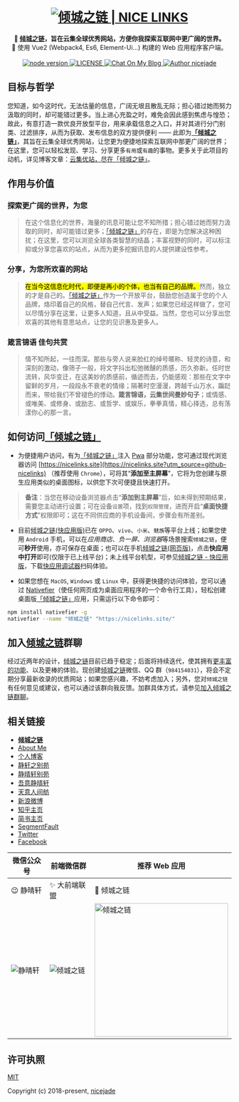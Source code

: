 <h1 align="center"><a href="https://nicelinks.site?utm_source=github-nicelinks"><img src="https://image.nicelinks.site/nice-links-logo.png" alt="倾城之链 | NICE LINKS"></a></h1>

<div align="center">
  <strong>
    🐬 <a href="https://nicelinks.site?utm_source=github-nicelinks">倾城之链</a>，旨在云集全球优秀网站，方便你我探索互联网中更广阔的世界。
  </strong>
</div>

<div align="center">
 🐬 使用 Vue2 (Webpack4, Es6, Element-Ui...) 构建的 Web 应用程序客户端。
</div>

<br>

<div align="center">
  <a href="https://nodejs.org/en/">
    <img src="https://img.shields.io/badge/node-%3E%3D%208.0.0-green.svg" alt="node version">
  </a>
  <a href="https://github.com/nicejade/nicelinks-vue-client">
    <img src="https://img.shields.io/github/license/nicejade/nicelinks-vue-client.svg" alt="LICENSE">
  </a>
  <a href="https://www.jeffjade.com/2017/12/31/136-talk-about-nicelinks-site/">
    <img src="https://img.shields.io/badge/chat-on%20blog-brightgreen.svg" alt="Chat On My Blog">
  </a>
  <a href="https://about.me/nicejade"><img src="https://img.shields.io/badge/Author-nicejade-%23a696c8.svg" alt="Author nicejade"></a>
</div>

## 目标与哲学

您知道，如今这时代，无法估量的信息，广阔无垠且散乱无际；担心错过她而努力汲取的同时，却可能错过更多。当上进心充盈之时，难免会因此感到焦虑与惶恐；故此，有意打造一款优良开放型平台，用来承载信息之入口，并对其进行分门别类、过滤排序，从而为获取、发布信息的双方提供便利 —— 此即为[**「倾城之链」**](https://nicelinks.site?utm_source=github-nicelinks)，其旨在云集全球优秀网站，让您更为便捷地探索互联网中那更广阔的世界；在这里，您可以轻松发现、学习、分享更多`有用`或`有趣`的事物。更多关于此项目的动机，详见博客文章：[云集优站，尽在「倾城之链」](https://jeffjade.com/2017/12/31/136-talk-about-nicelinks-site/)。

## 作用与价值

### 探索更广阔的世界，为您

>在这个信息化的世界，海量的讯息可能让您不知所措；担心错过她而努力汲取的同时，却可能错过更多；[「倾城之链」](https://nicelinks.site?utm_source=github-nicelinks)的存在，即是为您解决这种困扰；在这里，您可以浏览全球各类智慧的结晶；丰富视野的同时，可以标注抑或分享您喜欢的站点，从而为更多挖掘讯息的人提供建设性参考。

### 分享，为您所欢喜的网站

><mark>在当今这信息化时代，即便是再小的个体，也当有自己的品牌。</mark>然而，独立的才是自己的。[「倾城之链」](https://nicelinks.site?utm_source=github-nicelinks)作为一个开放平台，鼓励您创造属于您的个人品牌，烙印着自己的风格，替自己代言、发声；如果您已经这样做了，您可以尽情分享在这里，让更多人知道，且从中受益。当然，您也可以分享出您欢喜的其他有意思站点，让您的见识惠及更多人。

### 箴言锦语 佳句共赏

>情不知所起，一往而深。那些与旁人说来脸红的绰号暱称、轻灵的诗意，和深刻的激动，像筛子一般，将文字抖出松弛微醺的质感，历久弥新。任时世流转，风华变迁，在这美妙的质感前，循迹而去，仍能感观：那些在文字中留鲜的岁月，一段段永不衰老的情缘；隔著时空漫漫，跨越千山万水，蹁跹而来，带给我们不曾褪色的悸动。**箴言锦语，云集世间曼妙句子**；或情感、或唯美、或修身、或励志、或哲学、或娱乐，拳拳真情，精心择选，总有荡漾你心的那一言。

## 如何访问[「倾城之链」](https://nicelinks.site?utm_source=github-nicelinks)

- 为便捷用户访问，有为[「倾城之链」](https://nicelinks.site?utm_source=github-nicelinks)注入 [Pwa](https://github.com/nicejade/nice-front-end-tutorial/blob/master/tutorial/pwa-tutorial.md) 部分功能，您可通过现代浏览器访问 [https://nicelinks.site](https://nicelinks.site?utm_source=github-nicelinks) （推荐使用 `Chrome`），可将其“**添加至主屏幕**”，它将为您创建与原生应用类似的桌面图标，以供您下次可便捷且快速打开。

>**备注**：当您在移动设备浏览器点击“**添加到主屏幕**”后，如未得到预期结果，需要您主动进行设置；可在设备`设置`项，找到`权限管理`，进而开启“**桌面快捷方式**”权限即可；这在不同供应商的手机设备间，步骤会有所差别。

- 目前[倾城之链(快应用版)](https://github.com/nicejade/nicelinks-quick-app)已在 `OPPO`、`vivo`、`小米`、`魅族`等平台上线；如果您使用 `Android` 手机，可以在*应用商店*、*负一屏*、*浏览器*等场景搜索`倾城之链`，便可**秒开**使用，亦可保存在桌面；也可以在手机[倾城之链(网页版)](https://nicelinks.site?utm_source=github-nicelinks)，点击**快应用中打开**即可(仅限于已上线平台)；未上线平台机型，可参见[倾城之链 - 快应用版](https://github.com/nicejade/nicelinks-quick-app#倾城之链快应用版)，下载[快应用调试器](https://github.com/nicejade/awesome-quickapp#调试器下载)扫码体验。

- 如果您想在 `MacOS`, `Windows` 或 `Linux` 中，获得更快捷的访问体验，您可以通过 [Nativefier](https://github.com/jiahaog/nativefier)（使任何网页成为桌面应用程序的一个命令行工具），轻松创建桌面版[「倾城之链」](https://nicelinks.site?utm_source=github-nicelinks)应用，只需运行以下命令即可：

```bash
npm install nativefier -g
nativefier --name "倾城之链" "https://nicelinks.site/"
```

## 加入[倾城之链](https://nicelinks.site/?utm_source=github.com)群聊

经过近两年的设计，[倾城之链](https://nicelinks.site/?utm_source=github.com)目前已趋于稳定；后面将持续迭代，使其拥有[更丰富的功能](https://github.com/nicejade/nicelinks-vue-client/issues?q=is%3Aissue+is%3Aopen+sort%3Aupdated-desc+label%3Afunction)、以及更棒的体验。现创建[倾城之链](https://nicelinks.site/?utm_source=github.com)微信、QQ 群（`984154031`），将会不定期分享最新收录的优质网站；如果您感兴趣，不妨考虑加入；另外，您对`倾城之链`有任何意见或建议，也可以通过该群向我反馈。加群具体方式，请参见[加入倾城之链群聊](https://nice.lovejade.cn/zh/application/#加入倾城之链群聊)。

## 相关链接

* [**倾城之链**](https://nicelinks.site?utm_source=github-nicelinks)
* [About Me](https://about.me/nicejade?utm_source=github-nicelinks)
* [个人博客](https://jeffjade.com/nicelinks?utm_source=github-nicelinks)
* [静轩之别苑](https://quickapp.lovejade.cn/?utm_source=github-nicelinks)
* [静晴轩别苑](https://nice.lovejade.cn/?utm_source=github-nicelinks)
* [吾意静晴轩](https://docz.lovejade.cn/?utm_source=github-nicelinks)
* [天意人间舫](https://blog.lovejade.cn/?utm_source=github-nicelinks)
* [新浪微博](https://weibo.com/jeffjade?utm_source=github-nicelinks)
* [知乎主页](https://www.zhihu.com/people/yang-qiong-pu/)
* [简书主页](https://www.jianshu.com/u/9aae3d8f4c3d)
* [SegmentFault](https://segmentfault.com/u/jeffjade)
* [Twitter](https://twitter.com/nicejadeyang)
* [Facebook](https://www.facebook.com/nice.jade.yang)

| 微信公众号 | 前端微信群 | 推荐 Web 应用 |
| --- | --- | --- |
| 😉 静晴轩 | ✨ 大前端联盟 | 🎉 倾城之链 |
| ![静晴轩](https://image.nicelinks.site/qrcode_jqx.jpg) | ![倾城之链](https://image.nicelinks.site/wqycx-weixin.png?ver=1) |<img src="https://image.nicelinks.site/nice-links.png" width="300px" alt="倾城之链"></img>|

## 许可执照

[MIT](http://opensource.org/licenses/MIT)

Copyright (c) 2018-present, [nicejade](https://about.me/nicejade)
